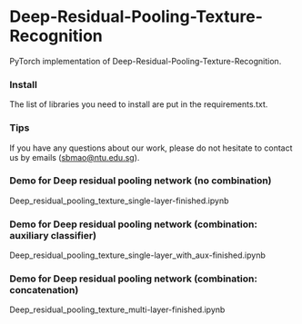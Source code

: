 # Deep-Residual-Pooling-Texture-Recognition
PyTorch implementation of Deep-Residual-Pooling-Texture-Recognition.


### Install
The list of libraries you need to install are put in the requirements.txt.


### Tips
If you have any questions about our work, please do not hesitate to contact us by emails (sbmao@ntu.edu.sg).

### Demo for Deep residual pooling network (no combination)

Deep_residual_pooling_texture_single-layer-finished.ipynb

### Demo for Deep residual pooling network (combination: auxiliary classifier)

Deep_residual_pooling_texture_single-layer_with_aux-finished.ipynb

### Demo for Deep residual pooling network (combination: concatenation)

Deep_residual_pooling_texture_multi-layer-finished.ipynb
